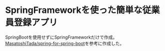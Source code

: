 # SpringFrameworkを使った簡単な従業員登録アプリ
SpringBootを使用せずにSpringFrameworkだけで作成。
[MasatoshiTada/spring-for-spring-boot](https://github.com/MasatoshiTada/spring-for-spring-boot)を参考に作成した。
